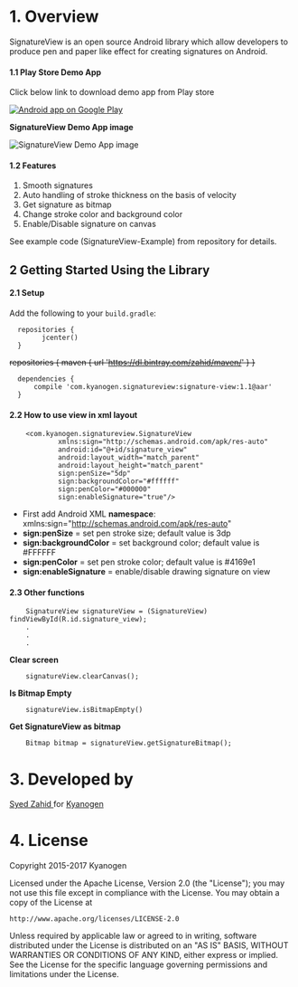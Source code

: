 # 1. Overview

SignatureView is an open source Android library which allow developers to produce pen and paper like effect for creating signatures on Android. 

#### 1.1 Play Store Demo App

Click below link to download demo app from Play store

<a href="https://play.google.com/store/apps/details?id=com.kyanogen.signature">
  <img alt="Android app on Google Play"
       src="https://developer.android.com/images/brand/en_app_rgb_wo_45.png" />
</a>

**SignatureView Demo App image**

![SignatureView Demo App image](http://s22.postimg.org/su5uzwoqp/image.png)

#### 1.2 Features

1. Smooth signatures
2. Auto handling of stroke thickness on the basis of velocity
3. Get signature as bitmap
4. Change stroke color and background color
5. Enable/Disable signature on canvas

See example code (SignatureView-Example) from repository for details.

## 2 Getting Started Using the Library

#### 2.1 Setup

Add the following to your `build.gradle`:
      
      repositories {
            jcenter()
      }
      
~~repositories {
   maven {
    url 'https://dl.bintray.com/zahid/maven/'
    }
  }~~
      
      dependencies {
          compile 'com.kyanogen.signatureview:signature-view:1.1@aar'
      }

#### 2.2 How to use view in xml layout

        <com.kyanogen.signatureview.SignatureView
                xmlns:sign="http://schemas.android.com/apk/res-auto"
                android:id="@+id/signature_view"
                android:layout_width="match_parent"
                android:layout_height="match_parent"
                sign:penSize="5dp"
                sign:backgroundColor="#ffffff"
                sign:penColor="#000000"
                sign:enableSignature="true"/>

* First add Android XML **namespace**: xmlns:sign="http://schemas.android.com/apk/res-auto"
* **sign:penSize** = set pen stroke size; default value is 3dp
* **sign:backgroundColor** = set background color; default value is #FFFFFF
* **sign:penColor** = set pen stroke color; default value is #4169e1
* **sign:enableSignature** = enable/disable drawing signature on view


#### 2.3 Other functions

        SignatureView signatureView = (SignatureView) findViewById(R.id.signature_view);
        .
        .
        .

**Clear screen**

        signatureView.clearCanvas();
        
**Is Bitmap Empty**
        
        signatureView.isBitmapEmpty()

**Get SignatureView as bitmap**

        Bitmap bitmap = signatureView.getSignatureBitmap();

# 3. Developed by
<a href="https://www.linkedin.com/in/zahidsha/">Syed Zahid </a> for <a href="https://www.facebook.com/Kyanogen/">Kyanogen</a>


# 4. License

Copyright 2015-2017 Kyanogen

Licensed under the Apache License, Version 2.0 (the "License");
you may not use this file except in compliance with the License.
You may obtain a copy of the License at

    http://www.apache.org/licenses/LICENSE-2.0

Unless required by applicable law or agreed to in writing, software
distributed under the License is distributed on an "AS IS" BASIS,
WITHOUT WARRANTIES OR CONDITIONS OF ANY KIND, either express or implied.
See the License for the specific language governing permissions and
limitations under the License.
